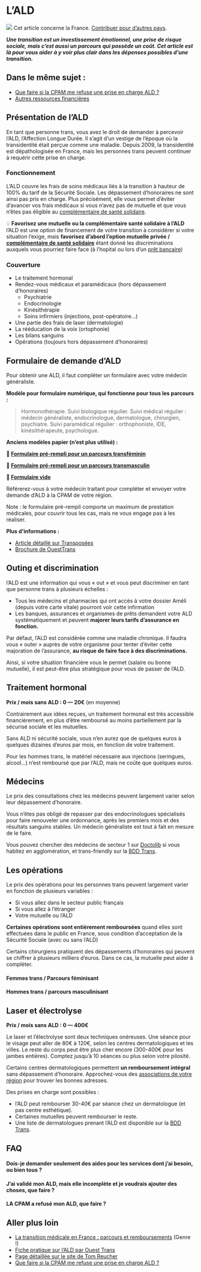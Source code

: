 # L’ALD

![](https://wikitrans.co/wp-content/uploads/2020/03/france-2.png) Cet article concerne la France. [Contribuer pour d’autres pays](https://wikitrans.co/contact/).

**_Une transition est un investissement émotionnel, une prise de risque sociale, mais c’est aussi un parcours qui possède un coût. Cet article est là pour vous aider à y voir plus clair dans les dépenses possibles d’une transition._**

## Dans le même sujet :

- [Que faire si la CPAM me refuse une prise en charge ALD ?](https://wikitrans.co/2018/07/30/que-faire-si-la-cpam-me-refuse-une-prise-en-charge-ald)
- [Autres ressources financières](https://wikitrans.co/2019/03/12/je-suis-precaire-et-je-voudrais-commencer-une-transition-quelles-sont-mes-options/)

## Présentation de l’ALD

En tant que personne trans, vous avez le droit de demander à percevoir l’ALD, l’Affection Longue Durée. Il s’agit d’un vestige de l’époque où la transidentité était perçue comme une maladie. Depuis 2009, la transidentité est dépathologisée en France, mais les personnes trans peuvent continuer à requérir cette prise en charge.

### Fonctionnement

L’ALD couvre les frais de soins médicaux liés à la transition à hauteur de 100% du tarif de la Sécurité Sociale. Les dépassement d’honoraires ne sont ainsi pas pris en charge. Plus précisément, elle vous permet d’éviter d’avancer vos frais médicaux si vous n’avez pas de mutuelle et que vous n’êtes pas éligible au [complémentaire de santé solidaire](https://www.service-public.fr/particuliers/vosdroits/F10027).

💡 **Favorisez une mutuelle ou la complémentaire santé solidaire à l’ALD**  
l’ALD est une option de financement de votre transition à considérer si votre situation l’exige, mais **favorisez d’abord l’option mutuelle privée / [complémentaire de santé solidaire](https://www.service-public.fr/particuliers/vosdroits/F10027)** étant donné les discriminations auxquels vous pourriez faire face (à l’hopital ou lors d’un [prêt bancaire](https://wikitrans.co/2019/06/11/lald-combien-coute-une-transition-medicale/#pretbancaire))

### Couverture

- Le traitement hormonal
- Rendez-vous médicaux et paramédicaux (hors dépassement d’honoraires)
    - Psychiatrie
    - Endocrinologie
    - Kinésithérapie
    - Soins infirmiers (injections, post-opératoire…)
- Une partie des frais de laser (dermatologie)
- La rééducation de la voix (ortophonie)
- Les bilans sanguins
- Opérations (toujours hors dépassement d’honoraires)

## Formulaire de demande d’ALD

Pour obtenir une ALD, il faut compléter un formulaire avec votre médecin généraliste.

**Modèle pour formulaire numérique, qui fonctionne pour tous les parcours :**

> Hormonothérapie. Suivi biologique régulier. Suivi médical régulier : médecin généraliste, endocrinologue, dermatologue, chirurgien, psychiatre. Suivi paramédical régulier : orthophoniste, IDE, kinésithérapeute, psychologue.

**Anciens modèles papier (n’est plus utilisé) :**

**📝 [Formulaire pré-rempli pour un parcours transféminin](https://wikitrans.co/wp-content/uploads/2019/07/S3501_protocole_ald_mtf_1.pdf)**

**📝 [Formulaire pré-rempli pour un parcours transmasculin](https://wikitrans.co/wp-content/uploads/2020/01/S3501_protocole_ald_ftm35.pdf)**

**📄 [Formulaire vide](https://wikitrans.co/wp-content/uploads/2019/07/NOUVEAU_PROTOCOLE_DE_SOINS.pdf)**

Référerez-vous à votre médecin traitant pour compléter et envoyer votre demande d’ALD à la CPAM de votre région.

Note : le formulaire pré-rempli comporte un maximum de prestation médicales, pour couvrir tous les cas, mais ne vous engage pas à les réaliser.

**Plus d’informations :**

- [Article détaillé sur Transposées](https://xn--transposes-i7a.eu/parcours:documents:ald)
- [Brochure de OuestTrans](https://ouesttrans.wixsite.com/ouesttrans/ald)

## Outing et discrimination

l’ALD est une information qui vous « out » et vous peut discriminer en tant que personne trans à plusieurs échelles :

- Tous les médecins et pharmacies qui ont accès à votre dossier Améli (depuis votre carte vitale) pourront voir cette infirmation
- Les banques, assurances et organismes de prêts demandent votre ALD systématiquement et peuvent **majorer leurs tarifs d’assurance en fonction.**

Par défaut, l’ALD est considérée comme une maladie chronique. Il faudra vous « outer » auprès de votre organisme pour tenter d’éviter cette majoration de l’assurance, **au risque de faire face à des discriminations.**

Ainsi, si votre situation financière vous le permet (salaire ou bonne mutuelle), il est peut-être plus stratégique pour vous de passer de l’ALD.

## Traitement hormonal

**Prix / mois sans ALD : 0 — 20€** (en moyenne)

Contrairement aux idées reçues, un traitement hormonal est très accessible financièrement, en plus d’être remboursé au moins partiellement par la sécurisé sociale et les mutuelles.

Sans ALD ni sécurité sociale, vous n’en aurez que de quelques euros à quelques dizaines d’euros par mois, en fonction de votre traitement.

Pour les hommes trans, le matériel nécessaire aux injections (seringues, alcool…) n’est remboursé que par l’ALD, mais ne coûte que quelques euros.

## Médecins

Le prix des consultations chez les médecins peuvent largement varier selon leur dépassement d’honoraire.

Vous n’êtes pas obligé de repasser par des endocrinologues spécialisés pour faire renouveler une ordonnance, après les premiers mois et des résultats sanguins stables. Un médecin généraliste est tout à fait en mesure de le faire.

Vous pouvez chercher des médecins de secteur 1 sur [Doctolib](https://www.doctolib.fr/) si vous habitez en agglomération, et trans-friendly sur la [BDD Trans](https://bddtrans.fr/accueil/).

## Les opérations

Le prix des opérations pour les personnes trans peuvent largement varier en fonction de plusieurs variables :

- Si vous allez dans le secteur public français
- Si vous allez à l’étranger
- Votre mutuelle ou l’ALD

**Certaines opérations sont entièrement remboursées** quand elles sont effectuées dans le public en France, sous condition d’acceptation de la Sécurité Sociale (avec ou sans l’ALD)

Certains chirurgiens pratiquent des dépassements d’honoraires qui peuvent se chiffrer à plusieurs milliers d’euros. Dans ce cas, la mutuelle peut aider à compléter.

#### Femmes trans / Parcours féminisant

#### Hommes trans / parcours masculinisant

## Laser et électrolyse

**Prix / mois sans ALD : 0 — 400€**

Le laser et l’électrolyse sont deux techniques onéreuses. Une séance pour le visage peut aller de 80€ à 120€, selon les centres dermatologiques et les villes. Le reste du corps peut être plus cher encore (300-400€ pour les jambes entières). Comptez jusqu’à 10 séances ou plus selon votre pilosité.

Certains centres dermatologiques permettent **un remboursement intégral** sans dépassement d’honoraire. Approchez-vous des [associations de votre région](https://www.wikiwand.com/fr/Liste_d%27organisations_de_d%C3%A9fense_des_droits_li%C3%A9s_%C3%A0_la_transidentit%C3%A9#/France%5B1%5D,%5B2%5D) pour trouver les bonnes adresses.

Des prises en charge sont possibles :

- l’ALD peut rembourser 30-40€ par séance chez un dermatologue (et pas centre esthétique).
- Certaines mutuelles peuvent rembourser le reste.
- Une liste de dermatologues prenant l’ALD est disponible sur la [BDD Trans](https://bddtrans.fr/dermato/).

## FAQ

#### Dois-je demander seulement des aides pour les services dont j’ai besoin, ou bien tous ?

#### J’ai validé mon ALD, mais elle incomplète et je voudrais ajouter des choses, que faire ?

#### LA CPAM a refusé mon ALD, que faire ?

## Aller plus loin

- [La transition médicale en France : parcours et remboursements](https://entousgenresblog.wordpress.com/2018/03/25/la-transition-medicale-en-france-parcours-et-remboursements/) (Genre !)
- [Fiche pratique sur l’ALD par Ouest Trans](https://wikitrans.co/wp-content/uploads/2019/06/memo_ALD_OT.pdf)
- [Page détaillée sur le site de Tom Reucher](http://syndromedebenjamin.free.fr/medical/securitesociale/obtenir_ald_ts2010.htm)
- [Que faire si la CPAM me refuse une prise en charge ALD ?](https://wikitrans.co/2019/07/30/que-faire-si-la-cpam-me-refuse-une-prise-en-charge-ald/)